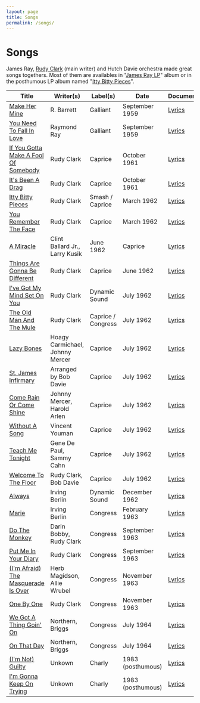 ```yaml
---
layout: page
title: Songs
permalink: /songs/
---
```


# Songs

James Ray, [Rudy Clark](https://en.wikipedia.org/wiki/Rudy_Clark) (main writer) and Hutch Davie orchestra made great songs togethers. Most of them are availables in "[James Ray LP](https://www.discogs.com/release/3221079-James-Ray-James-Ray)" album or in the posthumous LP album named "[Itty Bitty Pieces](https://www.discogs.com/release/3016494-James-Ray-Itty-Bitty-Pieces)".
<br>
<div class=".table-responsive">

| Title | Writer(s) | Label(s) | Date | Document(s) |
| --- | --- | --- | --- | --- |
| [Make Her Mine](https://www.youtube.com/watch?v=r0ptmu3QHI8) | R. Barrett | Galliant | September 1959 |  [Lyrics](./lyrics/make-her-mine.md) |
| [You Need To Fall In Love](https://www.youtube.com/watch?v=a21ujJ22t3s) | Raymond Ray | Galliant | September 1959 | [Lyrics](./lyrics/you-need-to-fall-in-love.md) |
| [If You Gotta Make A Fool Of Somebody](https://www.youtube.com/watch?v=sperNZW6A8k) | Rudy Clark | Caprice | October 1961 | [Lyrics](./lyrics/if-you-gotta-make-a-fool-of-somebody.md) |
| [It's Been A Drag](https://www.youtube.com/watch?v=Z8zyY8Q37fk) | Rudy Clark | Caprice | October 1961 | [Lyrics](./lyrics/its-been-a-drag.md) |
| [Itty Bitty Pieces](https://www.youtube.com/watch?v=56Tv8PjAF5Y) | Rudy Clark | Smash / Caprice | March 1962 | [Lyrics](./lyrics/itty-bitty-pieces.md) |
| [You Remember The Face](https://www.youtube.com/watch?v=ZR7JAQcVPgM) | Rudy Clark | Caprice | March 1962 | [Lyrics](./lyrics/you-remember-the-face.md) |
| [A Miracle](https://www.youtube.com/watch?v=s9y2VSHu2I8) | Clint Ballard Jr., Larry Kusik | June 1962 | Caprice | [Lyrics](./lyrics/a-miracle.md) |
| [Things Are Gonna Be Different](https://www.youtube.com/watch?v=_78nuECv3Do) | Rudy Clark | Caprice | June 1962 | [Lyrics](./lyrics/things-are-gonna-be-different.md) |
| [I've Got My Mind Set On You](https://www.youtube.com/watch?v=dSNbpBOf80A) | Rudy Clark | Dynamic Sound | July 1962 | [Lyrics](./lyrics/i-ve-got-my-mind-set-on-you.md) |
| [The Old Man And The Mule](https://www.youtube.com/watch?v=9H6uo_a24xU) | Rudy Clark | Caprice / Congress | July 1962 | [Lyrics](./lyrics/the-old-man-and-the-mule.md) |
| [Lazy Bones](https://www.youtube.com/watch?v=Apj1Cvkc55o) | Hoagy Carmichael, Johnny Mercer | Caprice | July 1962 | [Lyrics](./lyrics/lazy-bones.md) |
| [St. James Infirmary](https://www.youtube.com/watch?v=lAP2bfSE_2s) | Arranged by Bob Davie | Caprice | July 1962 | [Lyrics](./lyrics/st-james-infirmary.md) |
| [Come Rain Or Come Shine](https://www.youtube.com/watch?v=2uZ1bjzcJME) | Johnny Mercer, Harold Arlen| Caprice | July 1962 | [Lyrics](./lyrics/come-rain-or-come-shine.md) |
| [Without A Song](https://www.youtube.com/watch?v=vVQ447pzuzU) | Vincent Youman | Caprice | July 1962 | [Lyrics](./lyrics/without-a-song.md) |
| [Teach Me Tonight](https://www.youtube.com/watch?v=Z3g0ktzpZXs) | Gene De Paul, Sammy Cahn | Caprice | July 1962 | [Lyrics](./lyrics/teach-me-tonight.md) |
| [Welcome To The Floor](https://www.youtube.com/watch?v=xDs6FBXgC60) | Rudy Clark, Bob Davie | Caprice | July 1962 | [Lyrics](./lyrics/welcome-to-the-floor.md) |
| [Always](https://www.youtube.com/watch?v=RwJwHDQvj_s) | Irving Berlin | Dynamic Sound | December 1962 | [Lyrics](./lyrics/always.md) |
| [Marie](https://www.youtube.com/watch?v=xVRQULoAq8U) | Irving Berlin | Congress | February 1963 | [Lyrics](./lyrics/marie.md) |
| [Do The Monkey](https://www.youtube.com/watch?v=4VttO0uJH_Q) | Darin Bobby, Rudy Clark | Congress | September 1963 | [Lyrics](./lyrics/do-the-monkey.md) |
| [Put Me In Your Diary](https://www.youtube.com/watch?v=sTOyZlzDekQ) | Rudy Clark | Congress | September 1963 | [Lyrics](./lyrics/put-me-in-your-diary.md) |
| [(I'm Afraid) The Masquerade Is Over](https://www.youtube.com/watch?v=aEqzGMSyVOU) | Herb Magidson, Allie Wrubel | Congress | November 1963 | [Lyrics](./lyrics/i-m-afraid-the-masquerade-is-over.md) |
| [One By One](https://www.youtube.com/watch?v=qAnOf4q-6uA) | Rudy Clark | Congress | November 1963 | [Lyrics](./lyrics/one-by-one.md) |
| [We Got A Thing Goin' On](https://www.youtube.com/watch?v=jUdfMkWEpFQ) | Northern, Briggs | Congress | July 1964 | [Lyrics](./lyrics/we-got-a-thing-going-on.md) |
| [On That Day](https://www.youtube.com/watch?v=Lg7g_tXujyg) | Northern, Briggs | Congress | July 1964 | [Lyrics](./lyrics/on-that-day.md) |
| [(I'm Not) Guilty](https://www.youtube.com/watch?v=ErTy6JLe9c0) | Unkown | Charly | 1983 (posthumous) | [Lyrics](./lyrics/i-m-not-guilty.md) |
| [I'm Gonna Keep On Trying](https://www.youtube.com/watch?v=qbvnqetOx5k) | Unkown | Charly | 1983 (posthumous) | [Lyrics](./lyrics/i-m-gonna-keep-on-trying.md) |

</div>
